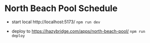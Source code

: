 # North Beach Pool Schedule
- start local http://localhost:5173/
`npm run dev`

- deploy to https://hazybridge.com/apps/north-beach-pool/
`npm run deploy`
